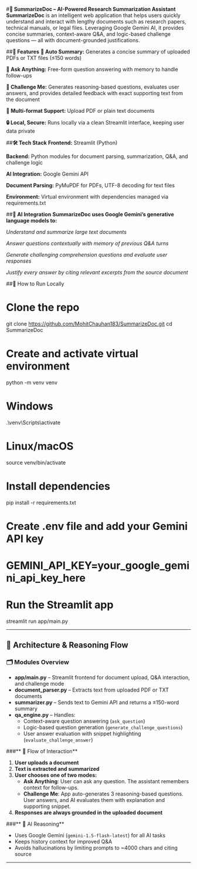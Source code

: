#**📄 SummarizeDoc – AI-Powered Research Summarization Assistant**
**SummarizeDoc** is an intelligent web application that helps users quickly understand and interact with lengthy documents such as research papers, technical manuals, or legal files. Leveraging Google Gemini AI, it provides concise summaries, context-aware Q&A, and logic-based challenge questions — all with document-grounded justifications.

##**🚀 Features**
**📑 Auto Summary:** Generates a concise summary of uploaded PDFs or TXT files (≤150 words)

**💬 Ask Anything:** Free-form question answering with memory to handle follow-ups

**🧠 Challenge Me:** Generates reasoning-based questions, evaluates user answers, and provides detailed feedback with exact supporting text from the document

**📂 Multi-format Support:** Upload PDF or plain text documents

**🔒 Local, Secure:** Runs locally via a clean Streamlit interface, keeping user data private


##**🛠️ Tech Stack**
**Frontend:** Streamlit (Python)

**Backend:** Python modules for document parsing, summarization, Q&A, and challenge logic

**AI Integration:** Google Gemini API

**Document Parsing:** PyMuPDF for PDFs, UTF-8 decoding for text files

**Environment:** Virtual environment with dependencies managed via requirements.txt

##**🧠 AI Integration**
**SummarizeDoc uses Google Gemini’s generative language models to:**

*Understand and summarize large text documents*

*Answer questions contextually with memory of previous Q&A turns*

*Generate challenging comprehension questions and evaluate user responses*

*Justify every answer by citing relevant excerpts from the source document*

##🔧 How to Run Locally

# Clone the repo
git clone https://github.com/MohitChauhan183/SummarizeDoc.git
cd SummarizeDoc

# Create and activate virtual environment
python -m venv venv
# Windows
.\venv\Scripts\activate
# Linux/macOS
source venv/bin/activate

# Install dependencies
pip install -r requirements.txt

# Create .env file and add your Gemini API key
# GEMINI_API_KEY=your_google_gemini_api_key_here

# Run the Streamlit app
streamlit run app/main.py


---

## **🧱 Architecture & Reasoning Flow**

### **🗂️ Modules Overview**

- **app/main.py** – Streamlit frontend for document upload, Q&A interaction, and challenge mode
- **document_parser.py** – Extracts text from uploaded PDF or TXT documents
- **summarizer.py** – Sends text to Gemini API and returns a ≤150-word summary
- **qa_engine.py** – Handles:
  - Context-aware question answering (`ask_question`)
  - Logic-based question generation (`generate_challenge_questions`)
  - User answer evaluation with snippet highlighting (`evaluate_challenge_answer`)

###** 🔄 Flow of Interaction**

1. **User uploads a document**  
2. **Text is extracted and summarized**
3. **User chooses one of two modes:**
   - **Ask Anything**: User can ask any question. The assistant remembers context for follow-ups.
   - **Challenge Me**: App auto-generates 3 reasoning-based questions. User answers, and AI evaluates them with explanation and supporting snippet.
4. **Responses are always grounded in the uploaded document**

###** 🧠 AI Reasoning**

- Uses Google Gemini (`gemini-1.5-flash-latest`) for all AI tasks
- Keeps history context for improved Q&A
- Avoids hallucinations by limiting prompts to ~4000 chars and citing source

---
